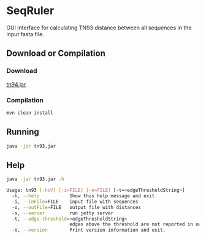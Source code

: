# SeqRuler

GUI interface for calculating TN93 distance between all sequences in the input fasta file.

## Download or Compilation

### Download
[tn94.jar](https://github.com/Sergey-Knyazev/SeqRuler/releases/download/0.1/tn93.jar)

### Compilation
```bash
mvn clean install
```

## Running

```bash
java -jar tn93.jar
```

## Help

```bash
java -jar tn93.jar -h

Usage: tn93 [-hsV] [-i=FILE] [-o=FILE] [-t=<edgeThresholdString>]
  -h, --help           Show this help message and exit.
  -i, --inFile=FILE    input file with sequences
  -o, --outFile=FILE   output file with distances
  -s, --server         run jetty server
  -t, --edge-threshold=<edgeThresholdString>
                       edges above the threshold are not reported in output
  -V, --version        Print version information and exit.
```
